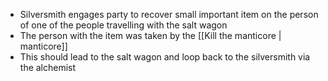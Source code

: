 - Silversmith engages party to recover small important item on the person of one of the people travelling with the salt wagon
- The person with the item was taken by the [[Kill the manticore | manticore]]
- This should lead to the salt wagon and loop back to the silversmith via the alchemist